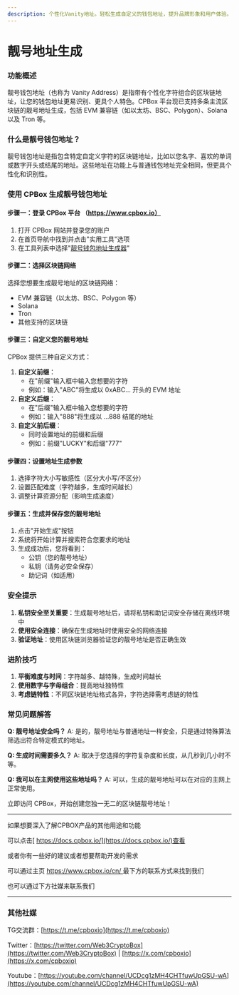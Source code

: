 ```yaml
---
description: 个性化Vanity地址。轻松生成自定义的钱包地址，提升品牌形象和用户体验。安全、快速、简便
---
```


# 靓号地址生成

### 功能概述

靓号钱包地址（也称为 Vanity Address）是指带有个性化字符组合的区块链地址，让您的钱包地址更易识别、更具个人特色。CPBox 平台现已支持多条主流区块链的靓号地址生成，包括 EVM 兼容链（如以太坊、BSC、Polygon）、Solana 以及 Tron 等。

### 什么是靓号钱包地址？

靓号钱包地址是指包含特定自定义字符的区块链地址，比如以您名字、喜欢的单词或数字开头或结尾的地址。这些地址在功能上与普通钱包地址完全相同，但更具个性化和识别性。

### 使用 CPBox 生成靓号钱包地址

#### 步骤一：登录 CPBox 平台 （https://www.cpbox.io）

1. 打开 CPBox 网站并登录您的账户
2. 在首页导航中找到并点击"实用工具"选项
3. 在工具列表中选择"[靓号钱包地址生成器](https://www.cpbox.io/cn/vanity-address)"

#### 步骤二：选择区块链网络

选择您想要生成靓号地址的区块链网络：

* EVM 兼容链（以太坊、BSC、Polygon 等）
* Solana
* Tron
* 其他支持的区块链

#### 步骤三：自定义您的靓号地址

CPBox 提供三种自定义方式：

1. **自定义前缀**：
   * 在"前缀"输入框中输入您想要的字符
   * 例如：输入"ABC"将生成以 0xABC... 开头的 EVM 地址
2. **自定义后缀**：
   * 在"后缀"输入框中输入您想要的字符
   * 例如：输入"888"将生成以 ...888 结尾的地址
3. **自定义前后缀**：
   * 同时设置地址的前缀和后缀
   * 例如：前缀"LUCKY"和后缀"777"

#### 步骤四：设置地址生成参数

1. 选择字符大小写敏感性（区分大小写/不区分）
2. 设置匹配难度（字符越多，生成时间越长）
3. 调整计算资源分配（影响生成速度）

#### 步骤五：生成并保存您的靓号地址

1. 点击"开始生成"按钮
2. 系统将开始计算并搜索符合您要求的地址
3. 生成成功后，您将看到：
   * 公钥（您的靓号地址）
   * 私钥（请务必安全保存）
   * 助记词（如适用）

### 安全提示

1. **私钥安全至关重要**：生成靓号地址后，请将私钥和助记词安全存储在离线环境中
2. **使用安全连接**：确保在生成地址时使用安全的网络连接
3. **验证地址**：使用区块链浏览器验证您的靓号地址是否正确生效

### 进阶技巧

1. **平衡难度与时间**：字符越多、越特殊，生成时间越长
2. **使用数字与字母组合**：提高地址独特性
3. **考虑链特性**：不同区块链地址格式各异，字符选择需考虑链的特性

### 常见问题解答

**Q: 靓号地址安全吗？** A: 是的，靓号地址与普通地址一样安全，只是通过特殊算法筛选出符合特定模式的地址。

**Q: 生成时间需要多久？** A: 取决于您选择的字符复杂度和长度，从几秒到几小时不等。

**Q: 我可以在主网使用这些地址吗？** A: 可以，生成的靓号地址可以在对应的主网上正常使用。

立即访问 CPBox，开始创建您独一无二的区块链靓号地址！

***

如果想要深入了解CPBOX产品的其他用途和功能

可以点击[ https://docs.cpbox.io/](https://docs.cpbox.io/)查看

或者你有一些好的建议或者想要帮助开发的需求

可以通过主页 [https://www.cpbox.io/cn/ ](https://www.cpbox.io/cn/)最下方的联系方式来找到我们

也可以通过下方社媒来联系我们

***

### 其他社媒

TG交流群：[https://t.me/cpboxio](https://t.me/cpboxio)

Twitter：[https://twitter.com/Web3CryptoBox](https://twitter.com/Web3CryptoBox) | [https://x.com/cpboxio](https://x.com/cpboxio)

Youtube：[https://youtube.com/channel/UCDcg1zMH4CHTfuwUpGSU-wA](https://youtube.com/channel/UCDcg1zMH4CHTfuwUpGSU-wA)

